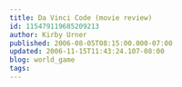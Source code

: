 ```yaml
---
title: Da Vinci Code (movie review)
id: 115479119685209213
author: Kirby Urner
published: 2006-08-05T08:15:00.000-07:00
updated: 2006-11-15T11:43:24.107-08:00
blog: world_game
tags: 
---
```


